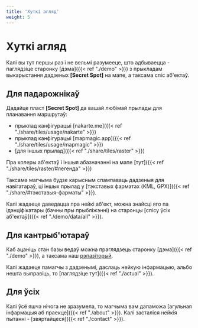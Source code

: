 ```yaml
---
title: 'Хуткі агляд'
weight: 5
---
```

# Хуткі агляд

Калі вы тут першы раз і не вельмі разумееце, што адбываецца - паглядзіце старонку [дэма]({{< ref "./demo" >}})
з прыкладам выкарыстання дадзеных **[Secret Spot]** на мапе, а таксама спіс аб'ектаў.

## Для падарожнікаў

Дадайце пласт **[Secret Spot]** да вашай любімай прылады для планавання маршрутаў:

- прыклад канфігурацыі [nakarte.me]({{< ref "./share/tiles/usage/nakarte" >}})
- прыклад канфігурацыі [mapmagic.app]({{< ref "./share/tiles/usage/mapmagic" >}})
- [для іншых прылад]({{< ref "./share/tiles/raster" >}})

Пра колеры аб'ектаў і іншыя абазначэнні на мапе [тут]({{< ref "./share/tiles/raster/#легенда" >}})

Таксама магчыма будзе карысным спампаваць дадзеныя для навігатараў,
ці іншых прылад у [тэкставых фарматах (KML, GPX)]({{< ref "./share/#тэкставыя-фарматы" >}}).

Калі жадаеце даведацца пра нейкі аб'ект, можна знайсці яго па ідэнціфікатары (бачны пры прыбліжэнні)
на старонцы [спісу ўсіх аб'ектаў]({{< ref "./demo/data/all" >}}).

## Для кантрыб'ютараў

Каб ацаніць стан базы ведаў можна праглядзець старонку [дэма]({{< ref "./demo" >}}),
а таксама наш [рэпазіторый](https://github.com/ro-ro-by/secret-spot-kb).

Калі жадаеце памагчы з дадзенымі, даслаць нейкую інфармацыю,
альбо нешта выправіць, то [паглядзіце тут]({{< ref "./actual" >}}).

## Для ўсіх

Калі ўсё яшчэ нічога не зразумела, то магчыма вам дапаможа
[агульная інфармацыя аб праекце]({{< ref "./about" >}}).
Калі засталіся нейкія пытанні - [звяртайцеся]({{< ref "./contact" >}}).
